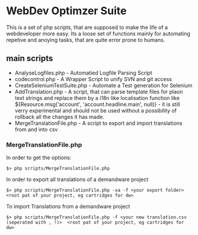 # WebDev Optimzer Suite

This is a set of php scripts, that are supposed to make the life of a webdeveloper more easy. Its a loose set of functions mainly for automating repetive and anoying tasks, that are quite error prone to humans.

## main scripts
* AnalyseLogfiles.php - Automatied Logfile Parsing Script
* codecontrol.php - A Wrapper Script to unify SVN and git access
* CreateSeleniumTestSuite.php - Automate a Test generation for Selenium
* AddTranslation.php - A script, that can parse template files for plaon text strings and replace them by a i18n like localisation function like ${Resource.msg('account', 'account.headline.main', null)} - it is still verry experimental and should not be used without a possibility of rollback all the changes it has made.
* MergeTranslationFile.php - A script to export and import translations from and into csv

### MergeTranslationFile.php

In order to get the options:
```
$> php scripts/MergeTranslationFile.php
```

In order to export all translations of a demandware project
```
$> php scripts/MergeTranslationFile.php -xa -f <your export folder> <root pat of your project, eg cartridges for dw>
```

To import Translations from a demandware project
```
$> php scripts/MergeTranslationFile.php -f <your new translation.csv (seperated with , !)>  <root pat of your project, eg cartridges for dw>
```
